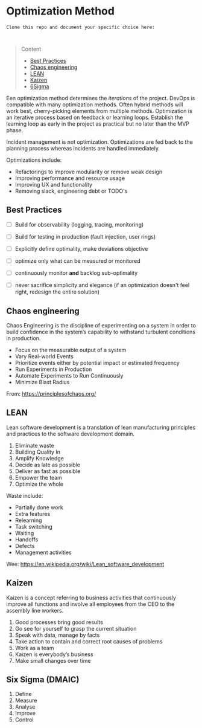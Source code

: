 # Optimization Method

```
Clone this repo and document your specific choice here:



```
> Content
> - [Best Practices](#best-practices)
> - [Chaos engineering](#chaos-engineering)
> - [LEAN](#lean)
> - [Kaizen](#kaizen)
> - [6Sigma](#six-sigma-dmaic)


Een optimization method determines the  *iterations* of the project. DevOps is compatible with many optimization methods. Often hybrid methods will work best, cherry-picking
elements from multiple methods. Optimization is an iterative process based on feedback or learning loops.
Establish the learning loop as early in the project as practical but no later than the MVP phase.

Incident management is not optimization. Optimizations are fed back to the planning process whereas incidents are handled immediately.  

Optimizations include:
- Refactorings to improve modularity or remove weak design
- Improving performance and resource usage
- Improving UX and functionality
- Removing slack, engineering debt or TODO's

## Best Practices

- [ ] Build for observability (logging, tracing, monitoring)


- [ ] Build for testing in production (fault injection, user rings)


- [ ] Explicitly define optimality, make deviations objective


- [ ] optimize only what can be measured or monitored


- [ ] continuously monitor **and** backlog sub-optimality 


- [ ] never sacrifice simplicity and elegance (if an optimization doesn't feel right, redesign the entire solution)

## Chaos engineering

Chaos Engineering is the discipline of experimenting on a system in order to build confidence in the system’s capability to withstand turbulent conditions in production.
- Focus on the measurable output of a system
- Vary Real-world Events
- Prioritize events either by potential impact or estimated frequency
- Run Experiments in Production
- Automate Experiments to Run Continuously
- Minimize Blast Radius

From: https://principlesofchaos.org/ 

## LEAN

Lean software development is a translation of lean manufacturing principles and practices to the software development domain.

1. Eliminate waste
2. Building Quality In
3. Amplify Knowledge
4. Decide as late as possible
5. Deliver as fast as possible
6. Empower the team
7. Optimize the whole

Waste include:

- Partially done work
- Extra features
- Relearning
- Task switching
- Waiting
- Handoffs
- Defects
- Management activities

Wee: https://en.wikipedia.org/wiki/Lean_software_development 

## Kaizen

Kaizen is a concept referring to business activities that continuously improve all functions and involve all employees from the CEO to the assembly line workers.

1. Good processes bring good results
2. Go see for yourself to grasp the current situation
3. Speak with data, manage by facts
4. Take action to contain and correct root causes of problems
5. Work as a team
6. Kaizen is everybody’s business
7. Make small changes over time

## Six Sigma (DMAIC)

1. Define
2. Measure
3. Analyse
4. Improve
5. Control

